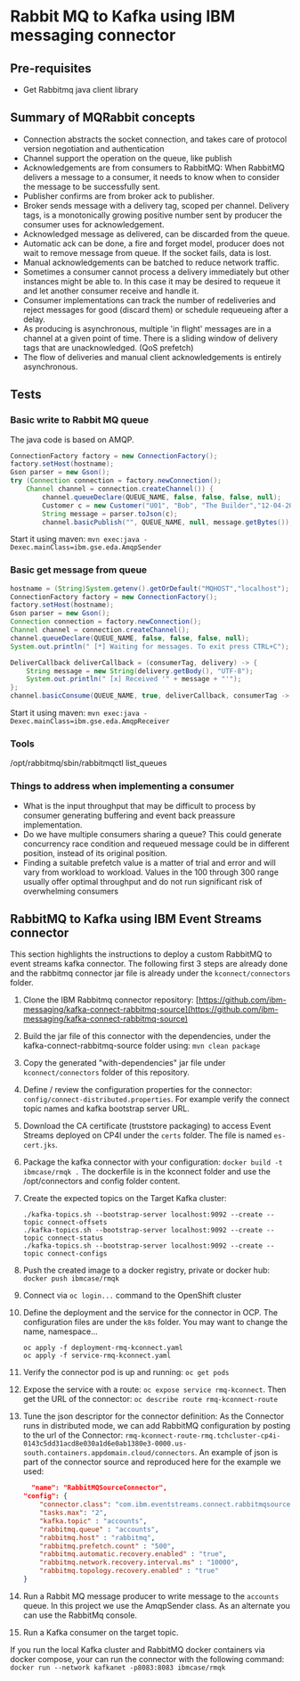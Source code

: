 # Rabbit MQ to Kafka using IBM messaging connector

## Pre-requisites

* Get Rabbitmq java client library

## Summary of MQRabbit concepts

* Connection abstracts the socket connection, and takes care of protocol version negotiation and authentication
* Channel support the operation on the queue, like publish
* Acknowledgements are from consumers to RabbitMQ: When RabbitMQ delivers a message to a consumer, it needs to know when to consider the message to be successfully sent. 
* Publisher confirms are from broker ack to publisher.
* Broker sends message with a delivery tag, scoped per channel. Delivery tags, is a monotonically growing positive number sent by producer the consumer uses for acknowledgement.
* Acknowledged message as delivered, can be discarded from the queue.
* Automatic ack can be done, a fire and forget model, producer does not wait to remove message from queue. If the socket fails, data is lost.
* Manual acknowledgements can be batched to reduce network traffic.
* Sometimes a consumer cannot process a delivery immediately but other instances might be able to. In this case it may be desired to requeue it and let another consumer receive and handle it.
* Consumer implementations can track the number of redeliveries and reject messages for good (discard them) or schedule requeueing after a delay.
* As producing is asynchronous, multiple 'in flight' messages are in a channel at a given point of time. There is a sliding window of delivery tags that are unacknowledged. (QoS prefetch)
* The flow of deliveries and manual client acknowledgements is entirely asynchronous.

## Tests

### Basic write to Rabbit MQ queue

The java code is based on AMQP.

```java
ConnectionFactory factory = new ConnectionFactory();
factory.setHost(hostname);
Gson parser = new Gson();
try (Connection connection = factory.newConnection();
    Channel channel = connection.createChannel()) {
        channel.queueDeclare(QUEUE_NAME, false, false, false, null);
        Customer c = new Customer("U01", "Bob", "The Builder","12-04-2000");
        String message = parser.toJson(c);
        channel.basicPublish("", QUEUE_NAME, null, message.getBytes());
```

Start it using maven: `mvn exec:java -Dexec.mainClass=ibm.gse.eda.AmqpSender`

### Basic get message from queue

```java
hostname = (String)System.getenv().getOrDefault("MQHOST","localhost");
ConnectionFactory factory = new ConnectionFactory();
factory.setHost(hostname);
Gson parser = new Gson();
Connection connection = factory.newConnection();
Channel channel = connection.createChannel();
channel.queueDeclare(QUEUE_NAME, false, false, false, null);
System.out.println(" [*] Waiting for messages. To exit press CTRL+C");

DeliverCallback deliverCallback = (consumerTag, delivery) -> {
    String message = new String(delivery.getBody(), "UTF-8");
    System.out.println(" [x] Received '" + message + "'");
};
channel.basicConsume(QUEUE_NAME, true, deliverCallback, consumerTag -> { });
```

Start it using maven: `mvn exec:java -Dexec.mainClass=ibm.gse.eda.AmqpReceiver`

### Tools

/opt/rabbitmq/sbin/rabbitmqctl list_queues

### Things to address when implementing a consumer

* What is the input throughput that may be difficult to process by consumer generating buffering and event back preassure implementation.
* Do we have multiple consumers sharing a queue? This could generate concurrency race condition and requeued message could be in different position, instead of its original position.
* Finding a suitable prefetch value is a matter of trial and error and will vary from workload to workload. Values in the 100 through 300 range usually offer optimal throughput and do not run significant risk of overwhelming consumers

## RabbitMQ to Kafka using IBM Event Streams connector

This section highlights the instructions to deploy a custom RabbitMQ to event streams kafka connector. The following first 3 steps are already done and the rabbitmq connector jar file is already under the `kconnect/connectors` folder.

1. Clone the IBM Rabbitmq connector repository: [https://github.com/ibm-messaging/kafka-connect-rabbitmq-source](https://github.com/ibm-messaging/kafka-connect-rabbitmq-source)
1. Build the jar file of this connector with the dependencies, under the kafka-connect-rabbitmq-source folder using: `mvn clean package`
1. Copy the generated "with-dependencies" jar file under `kconnect/connectors` folder of this repository. 
1. Define / review the configuration properties for the connector: `config/connect-distributed.properties`. For example verify the connect topic names and kafka bootstrap server URL.
1. Download the CA certificate (truststore packaging) to access Event Streams deployed on CP4I under the `certs` folder. The file is named `es-cert.jks`.
1. Package the kafka connector with your configuration: `docker build -t ibmcase/rmqk .` The dockerfile is in the kconnect folder and use the /opt/connectors and config folder content.
1. Create the expected topics on the Target Kafka cluster:

    ```shell
    ./kafka-topics.sh --bootstrap-server localhost:9092 --create --topic connect-offsets
    ./kafka-topics.sh --bootstrap-server localhost:9092 --create --topic connect-status 
    ./kafka-topics.sh --bootstrap-server localhost:9092 --create --topic connect-configs
    ```
1. Push the created image to a docker registry, private or docker hub: `docker push ibmcase/rmqk`
1. Connect via `oc login...` command to the OpenShift cluster
1. Define the deployment and the service for the connector in OCP. The configuration files are under the `k8s` folder. You may want to change the name, namespace...

    ```shell
    oc apply -f deployment-rmq-kconnect.yaml
    oc apply -f service-rmq-kconnect.yaml
    ```
1. Verify the connector pod is up and running: `oc get pods`
1. Expose the service with a route: `oc expose service rmq-kconnect`. Then get the URL of the connector: `oc describe route rmq-kconnect-route`
1. Tune the json descriptor for the connector definition: As the Connector runs in distributed mode, we can add RabbitMQ configuration by posting to the url of the Connector: `rmq-kconnect-route-rmq.tchcluster-cp4i-0143c5dd31acd8e030a1d6e0ab1380e3-0000.us-south.containers.appdomain.cloud/connectors`. An example of json is part of the connector source and reproduced here for the example we used:

    ```json
      "name": "RabbitMQSourceConnector",
    "config": {
        "connector.class": "com.ibm.eventstreams.connect.rabbitmqsource.RabbitMQSourceConnector",
        "tasks.max": "2",
        "kafka.topic" : "accounts",
        "rabbitmq.queue" : "accounts",
        "rabbitmq.host" : "rabbitmq",
        "rabbitmq.prefetch.count" : "500",
        "rabbitmq.automatic.recovery.enabled" : "true",
        "rabbitmq.network.recovery.interval.ms" : "10000",
        "rabbitmq.topology.recovery.enabled" : "true"
    }
    ```

1. Run a Rabbit MQ message producer to write message to the `accounts` queue. In this project we use the AmqpSender class. As an alternate you can use the RabbitMq console.
1. Run a Kafka consumer on the target topic.


If you run the local Kafka cluster and RabbitMQ docker containers via docker compose, your can run the connector with the following command: `docker run --network kafkanet -p8083:8083 ibmcase/rmqk`
